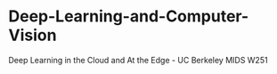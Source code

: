 # Deep-Learning-and-Computer-Vision
Deep Learning in the Cloud and At the Edge - UC Berkeley MIDS W251
